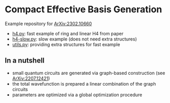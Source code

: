 # Compact Effective Basis Generation

Example repository for [ArXiv:2302.10660](https://arxiv.org/abs/2302.10660)

- [h4.py](h4.py): fast example of ring and linear H4 from paper  
- [h4-slow.py](h4-slow.py): slow example (does not need extra structures)  
- [utils.py](utils.py): providing extra structures for fast example  

## In a nutshell

- small quantum circuits are generated via graph-based construction (see [ArXiv:2207.12421](https://arxiv.org/abs/2207.12421))  
- the total wavefunction is prepared a linear combination of the graph circuits  
- parameters are optimized via a global optimization procedure  

